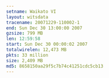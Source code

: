 ```yaml
---
setname: Waikato VI
layout: witsdata
tracename: 20071229-110002-1
end: Sun Dec 30 13:00:00 2007
gzsize: 799 MB
len: 12:59:58
start: Sun Dec 30 00:00:02 2007
totalwirelen: 12,473 MB
pkts: 33 million
size: 2,409 MB
md5: 8658150aa29f5c7b74c41251cdc5cb13
---
```

